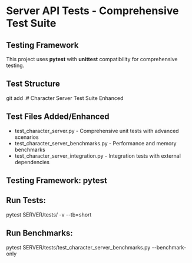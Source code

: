# Server API Tests - Comprehensive Test Suite

## Testing Framework
This project uses **pytest** with **unittest** compatibility for comprehensive testing.

## Test Structure

git add .# Character Server Test Suite Enhanced

## Test Files Added/Enhanced
- test_character_server.py - Comprehensive unit tests with advanced scenarios
- test_character_server_benchmarks.py - Performance and memory benchmarks
- test_character_server_integration.py - Integration tests with external dependencies

## Testing Framework: pytest

## Run Tests:
pytest SERVER/tests/ -v --tb=short

## Run Benchmarks:
pytest SERVER/tests/test_character_server_benchmarks.py --benchmark-only